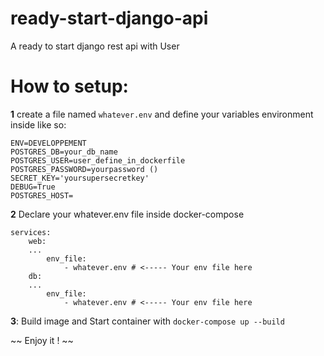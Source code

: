 # ready-start-django-api
A ready to start django rest api with User 

# How to setup:
**1** create a file named ```whatever.env``` and define your variables environment inside like so:
```
ENV=DEVELOPPEMENT
POSTGRES_DB=your_db_name
POSTGRES_USER=user_define_in_dockerfile
POSTGRES_PASSWORD=yourpassword ()
SECRET_KEY='yoursupersecretkey'
DEBUG=True
POSTGRES_HOST=
```
**2** Declare your whatever.env file inside docker-compose 
```
services:
    web:
    ...
        env_file:
            - whatever.env # <----- Your env file here
    db:
    ...
        env_file:
            - whatever.env # <----- Your env file here

```

**3**: Build image and Start container with 
``` docker-compose up --build ```

~~ Enjoy it ! ~~
